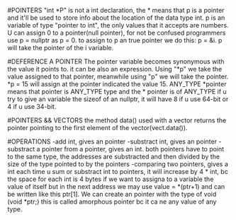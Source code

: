 #POINTERS
"int *P" is not a int declaration, the * means that p is a pointer and it'll be used to store info about the location of the data type int.
p is an variable of type "pointer to int", the only values that it accepts are numbers.
U can assign 0 to a pointer(null pointer), for not be confused programmers use p = nullptr as p = 0.
to assign to p an true pointer we do this: p = &i. p will take the pointer of the i variable.

#DEFERENCE A POINTER
The pointer variable becomes synonymous with the value it points to. it can be also an expression.
Using "*p" we take the value assigned to that pointer, meanwhile using "p" we will take the pointer.
*p = 15 will assign at the pointer indicated the value 15.
ANY_TYPE *pointer means that pointer is ANY_TYPE type and the * pointer is of ANY_TYPE
if u try to give an variable the sizeof of an nullptr, it will have 8 if u use 64-bit or 4 if u use 34-bit.

#POINTERS && VECTORS
the method data() used with a vector returns the pointer pointing to the first element of the vector(vect.data()).

#OPERATIONS
-add int, gives an pointer
-substract int, gives an pointer
-substract a pointer from a pointer, gives an int. both pointers have to point to the same type, the addresses are substracted and then divided by the size of the type pointed to by the pointers
-comparing two pointers, gives a int
each time u sum or substract int to pointers, it will increase by 4 * int, bc the space for each int is 4 bytes
if we want to assigna to a variable the value of itself but in the next address we may use value = *(ptr+1) and can be written like this ptr[1].
We can create an pointer with the type of void (void *ptr;) this is called amorphous pointer bc it ca ne any value of any type.